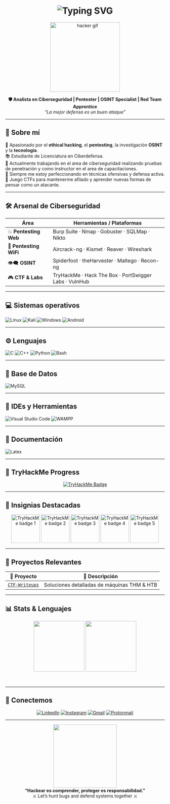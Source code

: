 <h1 align="center">
  <img src="https://readme-typing-svg.herokuapp.com?color=00FF9F&center=true&vCenter=true&width=1000&height=100&size=30&pause=1000&lines=Hola+soy+Ian+%7C+Cybersecurity+Specialist;Ethical+Hacker+%7C+OSINT+Hunter+%7C+Red+Teamer;Kali+Linux+%7C+CTF+Player" alt="Typing SVG" />
</h1>

<p align="center">
  <img src="https://media.giphy.com/media/qgQUggAC3Pfv687qPC/giphy.gif" width="220" alt="hacker gif">
</p>

<p align="center">
  <strong>🛡️ Analista en Ciberseguridad | Pentester | OSINT Specialist | Red Team Apprentice</strong><br>
  <em>“La mejor defensa es un buen ataque”</em>
</p>

---

## 🧠 Sobre mí

🎯 Apasionado por el **ethical hacking**, el **pentesting**, la investigación **OSINT** y la **tecnología**.  
📚 Estudiante de Licenciatura en Ciberdefensa.  
🔐 Actualmente trabajando en el area de ciberseguridad realizando pruebas de penetración y como instructor en el area de capacitaciones.  
🚀 Siempre me estoy perfeccionando en técnicas ofensivas y defensa activa.  
🧩 Juego CTFs para mantenerme afilado y aprender nuevas formas de pensar como un atacante.  

---

## 🛠️ Arsenal de Ciberseguridad

<div align="center">

<div align="center">

| **Área**              | **Herramientas / Plataformas**                                                                                   |
|-----------------------|-----------------------------------------------------------------------------------------------------------------|
| 💥 **Pentesting Web**  | Burp Suite · Nmap · Gobuster · SQLMap · Nikto                                                                   |
| 📡 **Pentesting WiFi** | Aircrack-ng · Kismet · Reaver · Wireshark                                                                       |
| 👁️‍🗨️ **OSINT**         | Spiderfoot · theHarvester · Maltego · Recon-ng                                                                  |
| 🎮 **CTF & Labs**       | TryHackMe · Hack The Box · PortSwigger Labs · VulnHub                                                           |

</div>


</div>

---

## 💻 Sistemas operativos

<div>

  ![Linux](https://img.shields.io/badge/Linux-FCC624?style=for-the-badge&logo=linux&logoColor=black)
  ![Kali](https://img.shields.io/badge/Kali-268BEE?style=for-the-badge&logo=kalilinux&logoColor=white)
  ![Windows](https://img.shields.io/badge/Windows-0078D6?style=for-the-badge&logo=windows&logoColor=white)
  ![Android](https://img.shields.io/badge/Android-3DDC84?style=for-the-badge&logo=android&logoColor=white)
  
</div>

---

##  ⚙️ Lenguajes 

<div>

  ![C](https://img.shields.io/badge/c-%2300599C.svg?style=for-the-badge&logo=c&logoColor=white)
  ![C++](https://img.shields.io/badge/c++-%2300599C.svg?style=for-the-badge&logo=c%2B%2B&logoColor=white)
  ![Python](https://img.shields.io/badge/python-3670A0?style=for-the-badge&logo=python&logoColor=ffdd54)
  ![Bash](https://img.shields.io/badge/Bash-4EAA25?style=for-the-badge&logo=gnu-bash&logoColor=white)
  
</div>

---

##  💾 Base de Datos 

<div>

  ![MySQL](https://img.shields.io/badge/mysql-4479A1.svg?style=for-the-badge&logo=mysql&logoColor=white)
  
</div>

---

##  🧰 IDEs y Herramientas

<div>

  ![Visual Studio Code](https://img.shields.io/badge/Visual%20Studio%20Code-0078d7.svg?style=for-the-badge&logo=visual-studio-code&logoColor=white)
  ![WAMPP](https://img.shields.io/badge/WAMP-FF6600?style=for-the-badge&logo=wampserver&logoColor=white)
  
</div>

---

##  📝 Documentación

<div>

  ![Latex](https://img.shields.io/badge/LaTeX-008080?style=for-the-badge&logo=latex&logoColor=white)
  
</div>

---

## 🧭 TryHackMe Progress

<p align="center">
  <a href="https://tryhackme.com/p/dlk.endpoint" target="_blank">
    <img src="https://tryhackme-badges.s3.amazonaws.com/dlk.endpoint.png" alt="TryHackMe Badge" />
  </a>
</p>

---

## 🏅 Insignias Destacadas

<div align="center">
  <a target="_blank" href="https://tryhackme.com/dlk.endpoint/badges/first-4-rooms">     <img title="First Four"     alt="TryHackMe badge 1"  src="https://assets.tryhackme.com/img/badges/firstfour.svg"      width="90"></a>
  <a target="_blank" href="https://tryhackme.com/dlk.endpoint/badges/terminaled">     <img title="cat linux.txt"     alt="TryHackMe badge 2"  src="https://assets.tryhackme.com/img/badges/linux.svg"      width="90"></a>
  <a target="_blank" href="https://tryhackme.com/dlk.endpoint/badges/security-awareness">     <img title="Security Awareness"     alt="TryHackMe badge 3"  src="https://assets.tryhackme.com/img/badges/securityawareness.svg"      width="90"></a>
  <a target="_blank" href="https://tryhackme.com/dlk.endpoint/badges/web-fund">     <img title="Webbed"     alt="TryHackMe badge 4"  src="https://assets.tryhackme.com/img/badges/webbed.svg"      width="90"></a>
  <a target="_blank" href="https://tryhackme.com/dlk.endpoint/badges/world-wide-web">     <img title="World Wide Web"     alt="TryHackMe badge 5"  src="https://assets.tryhackme.com/img/badges/howthewebworks.svg"      width="90"></a>
  <!-- Agregar mas -->
</div>

---

## 📁 Proyectos Relevantes

| 🚀 Proyecto | 🔎 Descripción |
|------------|----------------|
| [`CTF-Writeups`](https://github.com/tuusuario/CTF-Writeups)     | Soluciones detalladas de máquinas THM & HTB |

---

## 📊 Stats & Lenguajes

<p align="center">
  <img src="https://github-readme-stats.vercel.app/api?username=tuusuario&show_icons=true&theme=tokyonight&count_private=true" height="160"/>
  <img src="https://github-readme-stats.vercel.app/api/top-langs/?username=tuusuario&layout=compact&theme=tokyonight" height="160"/>
</p>

<br clear="both">

---

## 🔗 Conectemos

<div align="center">

[![LinkedIn](https://img.shields.io/badge/LinkedIn-blue?style=for-the-badge&logo=linkedin)](https://www.linkedin.com/in/ian-ezequiel-acosta-sian-88909621a)
[![Instagram](https://img.shields.io/badge/Instagram-%23E4405F.svg?style=for-the-badge&logo=Instagram&logoColor=white)](https://www.instagram.com/ian_ezequiel_acosta/)
[![Gmail](https://img.shields.io/badge/Gmail-D14836?style=for-the-badge&logo=gmail&logoColor=white)](mailto:acosta.endpoint@gmail.com)
[![Protonmail](https://img.shields.io/badge/ProtonMail-8B89CC?style=for-the-badge&logo=protonmail&logoColor=white)](mailto:d3adl0ck2236@proton.me)

</div>

---

<p align="center">
  <img src="https://media.giphy.com/media/iIGT8Y1rOYhBpdHh1C/giphy.gif" width="200"/><br>
  <strong>“Hackear es comprender, proteger es responsabilidad.”</strong><br>
  ⚔️ Let’s hunt bugs and defend systems together ⚔️
</p>

